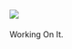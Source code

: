 <h1 alight="center">
  <img src="https://readme-typing-svg.herokuapp.com?font=Jost&size=35&duration=3750&pause=1000&color=780606&center=true&vCenter=true&width=500&lines=Hey+there%2C+I'm+Mason+Z.;Welcome+to+my+Github+%F0%9F%91%8B" />
</h1>


 Working On It.
<!--


    
**EmperorMurfy/EmperorMurfy** is a ✨ _special_ ✨ repository because its `README.md` (this file) appears on your GitHub profile.

Here are some ideas to get you started:

- 🔭 I’m currently working on ...
- 🌱 I’m currently learning ...
- 👯 I’m looking to collaborate on ...
- 🤔 I’m looking for help with ...
- 💬 Ask me about ...
- 📫 How to reach me: ...
- 😄 Pronouns: ...
- ⚡ Fun fact: ...
-->

